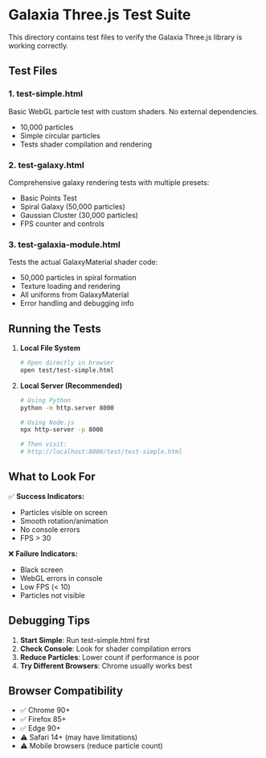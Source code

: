 # Galaxia Three.js Test Suite

This directory contains test files to verify the Galaxia Three.js library is working correctly.

## Test Files

### 1. test-simple.html
Basic WebGL particle test with custom shaders. No external dependencies.
- 10,000 particles
- Simple circular particles
- Tests shader compilation and rendering

### 2. test-galaxy.html
Comprehensive galaxy rendering tests with multiple presets:
- Basic Points Test
- Spiral Galaxy (50,000 particles)
- Gaussian Cluster (30,000 particles)
- FPS counter and controls

### 3. test-galaxia-module.html
Tests the actual GalaxyMaterial shader code:
- 50,000 particles in spiral formation
- Texture loading and rendering
- All uniforms from GalaxyMaterial
- Error handling and debugging info

## Running the Tests

1. **Local File System**
   ```bash
   # Open directly in browser
   open test/test-simple.html
   ```

2. **Local Server (Recommended)**
   ```bash
   # Using Python
   python -m http.server 8000
   
   # Using Node.js
   npx http-server -p 8000
   
   # Then visit:
   # http://localhost:8000/test/test-simple.html
   ```

## What to Look For

✅ **Success Indicators:**
- Particles visible on screen
- Smooth rotation/animation
- No console errors
- FPS > 30

❌ **Failure Indicators:**
- Black screen
- WebGL errors in console
- Low FPS (< 10)
- Particles not visible

## Debugging Tips

1. **Start Simple**: Run test-simple.html first
2. **Check Console**: Look for shader compilation errors
3. **Reduce Particles**: Lower count if performance is poor
4. **Try Different Browsers**: Chrome usually works best

## Browser Compatibility

- ✅ Chrome 90+
- ✅ Firefox 85+
- ✅ Edge 90+
- ⚠️ Safari 14+ (may have limitations)
- ⚠️ Mobile browsers (reduce particle count)